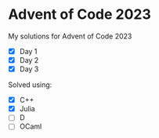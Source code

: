 # Advent of Code 2023
My solutions for Advent of Code 2023

- [x] Day 1
- [x] Day 2
- [x] Day 3

Solved using:

- [x] C++
- [x] Julia
- [ ] D
- [ ] OCaml
